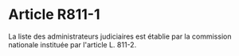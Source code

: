 # Article R811-1

La liste des administrateurs judiciaires est établie par la commission nationale instituée par l'article L. 811-2.

